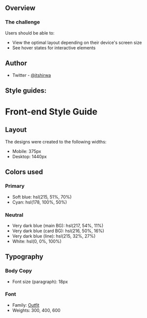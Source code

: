 ## Overview

### The challenge

Users should be able to:

- View the optimal layout depending on their device's screen size
- See hover states for interactive elements

## Author

- Twitter - [@itshirwa](https://www.twitter.com/itshirwa)

## Style guides:

# Front-end Style Guide

## Layout

The designs were created to the following widths:

- Mobile: 375px
- Desktop: 1440px

## Colors used

### Primary

- Soft blue: hsl(215, 51%, 70%)
- Cyan: hsl(178, 100%, 50%)

### Neutral

- Very dark blue (main BG): hsl(217, 54%, 11%)
- Very dark blue (card BG): hsl(216, 50%, 16%)
- Very dark blue (line): hsl(215, 32%, 27%)
- White: hsl(0, 0%, 100%)

## Typography

### Body Copy

- Font size (paragraph): 18px

### Font

- Family: [Outfit](https://fonts.google.com/specimen/Outfit)
- Weights: 300, 400, 600
